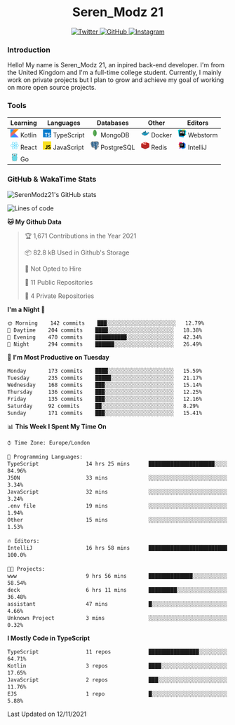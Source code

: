 <div align="center">
  <h1>Seren_Modz 21</h1>
  <a href="https://twitter.com/SerenModz21">
    <img alt="Twitter" src="https://img.shields.io/badge/twitter%20-%231DA1F2.svg?&style=for-the-badge&logo=Twitter&logoColor=white">
  </a>
  <a href="https://github.com/SerenModz21">
    <img alt="GitHub" src="https://img.shields.io/badge/github%20-%23121011.svg?&style=for-the-badge&logo=github&logoColor=white">
  </a>
  <a href="https://www.instagram.com/serenmodz21">
    <img alt="Instagram" src="https://img.shields.io/badge/instagram%20-%23E4405F.svg?&style=for-the-badge&logo=Instagram&logoColor=white">
  </a>
</div>

### Introduction

Hello! My name is Seren_Modz 21, an inpired back-end developer. I'm from the United Kingdom and I'm a full-time college student. Currently, I mainly work on private projects but I plan to grow and achieve my goal of working on more open source projects. 

### Tools

 **Learning**                                        | **Languages**                                               | **Databases**                                               | **Other**                                           | **Editors**                                                  
-----------------------------------------------------|-------------------------------------------------------------|-------------------------------------------------------------|-----------------------------------------------------|--------------------------------------------------------------
 <img width="19px" src="./assets/kotlin.svg"> Kotlin | <img width="19px" src="./assets/typescript.svg"> TypeScript | <img width="19px" src="./assets/mongodb.svg"> MongoDB       | <img width="19px" src="./assets/docker.svg"> Docker | <img width="19px" src="./assets/webstorm.svg"> Webstorm      
 <img width="19px" src="./assets/react.svg"> React   | <img width="19px" src="./assets/javascript.svg"> JavaScript | <img width="19px" src="./assets/postgresql.svg"> PostgreSQL | <img width="19px" src="./assets/redis.svg"> Redis   | <img width="19px" src="./assets/intellij-idea.svg"> IntelliJ
 <img width="19px" src="./assets/go.svg"> Go         |                                                             |                                                             |                                                     |                                                                                                               

### GitHub & WakaTime Stats

![SerenModz21's GitHub stats](https://github-readme-stats.vercel.app/api?username=SerenModz21&show_icons=true&theme=dark)

<!--START_SECTION:waka-->
![Lines of code](https://img.shields.io/badge/From%20Hello%20World%20I%27ve%20Written-36881%20lines%20of%20code-blue)

**🐱 My Github Data** 

> 🏆 1,671 Contributions in the Year 2021
 > 
> 📦 82.8 kB Used in Github's Storage 
 > 
> 🚫 Not Opted to Hire
 > 
> 📜 11 Public Repositories 
 > 
> 🔑 4 Private Repositories  
 > 
**I'm a Night 🦉** 

```text
🌞 Morning    142 commits    ███░░░░░░░░░░░░░░░░░░░░░░   12.79% 
🌆 Daytime    204 commits    ████░░░░░░░░░░░░░░░░░░░░░   18.38% 
🌃 Evening    470 commits    ██████████░░░░░░░░░░░░░░░   42.34% 
🌙 Night      294 commits    ██████░░░░░░░░░░░░░░░░░░░   26.49%

```
📅 **I'm Most Productive on Tuesday** 

```text
Monday       173 commits    ████░░░░░░░░░░░░░░░░░░░░░   15.59% 
Tuesday      235 commits    █████░░░░░░░░░░░░░░░░░░░░   21.17% 
Wednesday    168 commits    ███░░░░░░░░░░░░░░░░░░░░░░   15.14% 
Thursday     136 commits    ███░░░░░░░░░░░░░░░░░░░░░░   12.25% 
Friday       135 commits    ███░░░░░░░░░░░░░░░░░░░░░░   12.16% 
Saturday     92 commits     ██░░░░░░░░░░░░░░░░░░░░░░░   8.29% 
Sunday       171 commits    ███░░░░░░░░░░░░░░░░░░░░░░   15.41%

```


📊 **This Week I Spent My Time On** 

```text
⌚︎ Time Zone: Europe/London

💬 Programming Languages: 
TypeScript               14 hrs 25 mins      █████████████████████░░░░   84.96% 
JSON                     33 mins             ░░░░░░░░░░░░░░░░░░░░░░░░░   3.34% 
JavaScript               32 mins             ░░░░░░░░░░░░░░░░░░░░░░░░░   3.24% 
.env file                19 mins             ░░░░░░░░░░░░░░░░░░░░░░░░░   1.94% 
Other                    15 mins             ░░░░░░░░░░░░░░░░░░░░░░░░░   1.53%

🔥 Editors: 
IntelliJ                 16 hrs 58 mins      █████████████████████████   100.0%

🐱‍💻 Projects: 
www                      9 hrs 56 mins       ██████████████░░░░░░░░░░░   58.54% 
deck                     6 hrs 11 mins       █████████░░░░░░░░░░░░░░░░   36.48% 
assistant                47 mins             █░░░░░░░░░░░░░░░░░░░░░░░░   4.66% 
Unknown Project          3 mins              ░░░░░░░░░░░░░░░░░░░░░░░░░   0.32%

```

**I Mostly Code in TypeScript** 

```text
TypeScript               11 repos            ████████████████░░░░░░░░░   64.71% 
Kotlin                   3 repos             ████░░░░░░░░░░░░░░░░░░░░░   17.65% 
JavaScript               2 repos             ███░░░░░░░░░░░░░░░░░░░░░░   11.76% 
EJS                      1 repo              █░░░░░░░░░░░░░░░░░░░░░░░░   5.88%

```



 Last Updated on 12/11/2021
<!--END_SECTION:waka-->
